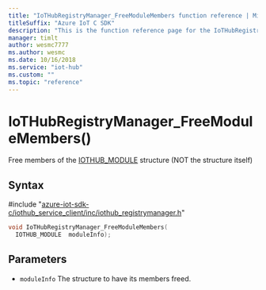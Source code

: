```yaml
---                             
title: "IoTHubRegistryManager_FreeModuleMembers function reference | Microsoft Docs" 
titleSuffix: "Azure IoT C SDK"            
description: "This is the function reference page for the IoTHubRegistryManager_FreeModuleMembers() function in the Azure IoT C SDK. This SDK is used with Azure IoT Hub and Azure IoT Hub Device Provisioning Service"            
manager: timlt                 
author: wesmc7777              
ms.author: wesmc               
ms.date: 10/16/2018                    
ms.service: "iot-hub"             
ms.custom: ""                
ms.topic: "reference"        
---                            
```


# IoTHubRegistryManager_FreeModuleMembers()

Free members of the [IOTHUB_MODULE](../iothub-registrymanager-h.md#iothub_module) structure (NOT the structure itself)

## Syntax

\#include "[azure-iot-sdk-c/iothub_service_client/inc/iothub_registrymanager.h](../iothub-registrymanager-h.md)"  
```C
void IoTHubRegistryManager_FreeModuleMembers(
  IOTHUB_MODULE  moduleInfo);
```

## Parameters
* `moduleInfo` The structure to have its members freed.

